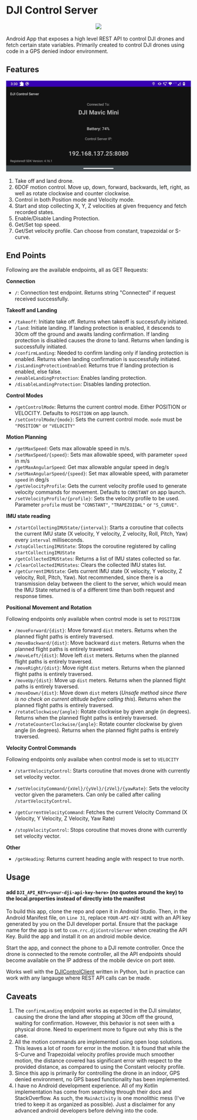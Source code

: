# DJI Control Server

<div align="center">
    <img src="assets/Logo.png" width=300>
</div>

Android App that exposes a high level REST API to control DJI drones and fetch certain state variables. Primarily created to control DJI drones using code in a GPS denied indoor environment.

## Features

![Screen Shot](assets/SS.jpeg)

1. Take off and land drone.
2. 6DOF motion control. Move up, down, forward, backwards, left, right, as well as rotate clockwise and counter clockwise.
3. Control in both Position mode and Velocity mode.
3. Start and stop collecting X, Y, Z velocities at given frequency and fetch recorded states.
4. Enable/Disable Landing Protection.
5. Get/Set top speed.
6. Get/Set velocity profile. Can choose from constant, trapezoidal or S-curve.

## End Points

Following are the available endpoints, all as GET Requests:

**Connection**
* `/`: Connection test endpoint. Returns string "Connected" if request received successfully.

**Takeoff and Landing**

* `/takeoff`: Initiate take off. Returns when takeoff is successfully initiated.
* `/land`: Initiate landing. If landing protection is enabled, it descends to 30cm off the ground and awaits landing confirmation. If landing protection is disabled causes the drone to land. Returns when landing is successfully initiated.
* `/confirmLanding`: Needed to confirm landing only if landing protection is enabled. Returns when landing confirmation is successfully initiated.
* `/isLandingProtectionEnabled`: Returns true if landing protection is enabled, else false.
* `/enableLandingProtection`: Enables landing protection.
* `/disableLandingProtection`: Disables landing protection.

**Control Modes**

* `/getControlMode`: Returns the current control mode. Either POSITION or VELOCITY. Defaults to `POSITION` on app launch.
* `/setControlMode/{mode}`: Sets the current control mode. `mode` must be `"POSITION"` or `"VELOCITY"`

**Motion Planning**

* `/getMaxSpeed`: Gets max allowable speed in m/s.
* `/setMaxSpeed/{speed}`: Sets max allowable speed, with parameter `speed` in m/s
* `/getMaxAngularSpeed`: Get max allowable angular speed in deg/s
* `/setMaxAngularSpeed/{speed}`: Set max allowable speed, with parameter `speed` in deg/s
* `/getVelocityProfile`: Gets the current velocity profile used to generate velocity commands for movement. Defaults to `CONSTANT` on app launch.
* `/setVelocityProfile/{profile}`: Sets the velocity profile to be used. Parameter `profile` must be `"CONSTANT"`, `"TRAPEZOIDAL"` or `"S_CURVE"`.

**IMU state reading**

* `/startCollectingIMUState/{interval}`: Starts a coroutine that collects the current IMU state (X velocity, Y velocity, Z velocity, Roll, Pitch, Yaw) every `interval` milliseconds.
* `/stopCollectingIMUState`: Stops the coroutine registered by calling `startCollectingIMUState`
* `/getCollectedIMUStates`: Returns a list of IMU states collected so far.
* `/clearCollectedIMUStates`: Clears the collected IMU states list.
* `/getCurrentIMUState`: Gets current IMU state (X velocity, Y velocity, Z velocity, Roll, Pitch, Yaw). Not recommended, since there is a transmission delay between the client to the server, which would mean the IMU State returned is of a different time than both request and response times.

**Positional Movement and Rotation**

Following endpoints only available when control mode is set to `POSITION`

* `/moveForward/{dist}`: Move forward `dist` meters. Returns when the planned flight paths is entirely traversed.
* `/moveBackward/{dist}`: Move backward `dist` meters. Returns when the planned flight paths is entirely traversed.
* `/moveLeft/{dist}`: Move left `dist` meters. Returns when the planned flight paths is entirely traversed.
* `/moveRight/{dist}`: Move right `dist` meters. Returns when the planned flight paths is entirely traversed.
* `/moveUp/{dist}`: Move up `dist` meters. Returns when the planned flight paths is entirely traversed.
* `/moveDown/{dist}`: Move down `dist` meters (*Unsafe method since there is no check on current altitude before calling this*). Returns when the planned flight paths is entirely traversed.
* `/rotateClockwise/{angle}`: Rotate clockwise by given angle (in degrees). Returns when the planned flight paths is entirely traversed.
* `/rotateCounterClockwise/{angle}`: Rotate counter clockwise by given angle (in degrees). Returns when the planned flight paths is entirely traversed.

**Velocity Control Commands**

Following endpoints only availabe when control mode is set to `VELOCITY`

* `/startVelocityControl`: Starts coroutine that moves drone with currently set velocity vector.

* `/setVelocityCommand/{xVel}/{yVel}/{zVel}/{yawRate}`: Sets the velocity vector given the parameters. Can only be called after calling `/startVelocityControl`.

* `/getCurrentVelocityCommand`: Fetches the current Velocity Command (X Velocity, Y Velocity, Z Velocity, Yaw Rate)

* `/stopVelocityControl`: Stops coroutine that moves drone with currently set velocity vector.

**Other**

* `/getHeading`: Returns current heading angle with respect to true north.


## Usage

#### add `DJI_API_KEY=<your-dji-api-key-here>` (no quotes around the key) to the local.properties instead of directly into the manifest

To build this app, clone the repo and open it in Android Studio. Then, in the Android Manifest file, on `Line 31`, replace `YOUR-API-KEY-HERE` with an API key generated by you on the DJI developer portal. Ensure that the package name for the app is set to `com.rrc.djiControlServer` when creating the API Key. Build the app and install it on an android mobile device.

Start the app, and connect the phone to a DJI remote controller. Once the drone is connected to the remote controller, all the API endpoints should become available on the IP address of the mobile device on port `8080`.

Works well with the [DJIControlClient](https://github.com/dkapur17/DJIControlClient) written in Python, but in practice can work with any langauge where REST API calls can be made.

## Caveats

1. The `confirmLanding` endpoint works as expected in the DJI simulator, causing the drone the land after stopping at 30cm off the ground, waiting for confirmation. However, this behavior is not seen with a physical drone. Need to experiment more to figure out why this is the case.
2. All the motion commands are implemented using open loop solutions. This leaves a lot of room for error in the motion. It is found that while the S-Curve and Trapezoidal velocity profiles provide much smoother motion, the distance covered has significant error with respect to the provided distance, as compared to using the Constant velocity profile.
3. Since this app is primarily for controlling the drone in an indoor, GPS denied environment, no GPS based functionality has been implemented.
4. I have no Android development experience. All of my Kotlin implementation has come from searching through their docs and StackOverflow. As such, the `MainActivity` is one monolithic mess (I've tried to keep it as organized as possible). Just a disclaimer for any advanced android developers before delving into the code.
